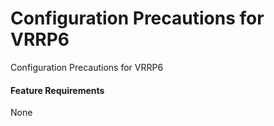 Configuration Precautions for VRRP6
===================================

Configuration Precautions for VRRP6

#### Feature Requirements

None